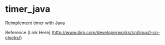 timer_java
==========

Reimplement timer with Java

Reference [Link Here].(http://www.ibm.com/developerworks/cn/linux/l-cn-clocks/)
